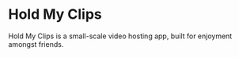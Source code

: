 # Hold My Clips

Hold My Clips is a small-scale video hosting app, built for enjoyment amongst friends.

